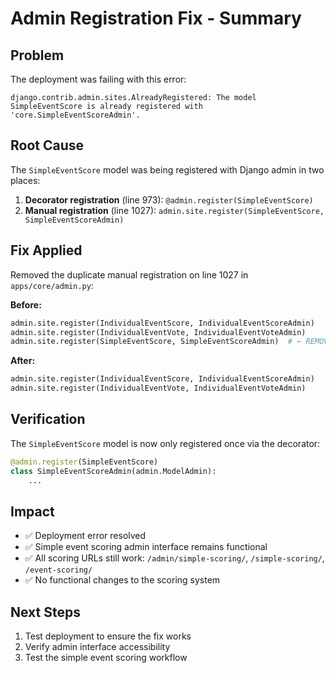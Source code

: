 # Admin Registration Fix - Summary

## Problem
The deployment was failing with this error:
```
django.contrib.admin.sites.AlreadyRegistered: The model SimpleEventScore is already registered with 'core.SimpleEventScoreAdmin'.
```

## Root Cause
The `SimpleEventScore` model was being registered with Django admin in two places:

1. **Decorator registration** (line 973): `@admin.register(SimpleEventScore)`
2. **Manual registration** (line 1027): `admin.site.register(SimpleEventScore, SimpleEventScoreAdmin)`

## Fix Applied
Removed the duplicate manual registration on line 1027 in `apps/core/admin.py`:

**Before:**
```python
admin.site.register(IndividualEventScore, IndividualEventScoreAdmin)
admin.site.register(IndividualEventVote, IndividualEventVoteAdmin)
admin.site.register(SimpleEventScore, SimpleEventScoreAdmin)  # ← REMOVED THIS LINE
```

**After:**
```python
admin.site.register(IndividualEventScore, IndividualEventScoreAdmin)
admin.site.register(IndividualEventVote, IndividualEventVoteAdmin)
```

## Verification
The `SimpleEventScore` model is now only registered once via the decorator:
```python
@admin.register(SimpleEventScore)
class SimpleEventScoreAdmin(admin.ModelAdmin):
    ...
```

## Impact
- ✅ Deployment error resolved
- ✅ Simple event scoring admin interface remains functional
- ✅ All scoring URLs still work: `/admin/simple-scoring/`, `/simple-scoring/`, `/event-scoring/`
- ✅ No functional changes to the scoring system

## Next Steps
1. Test deployment to ensure the fix works
2. Verify admin interface accessibility
3. Test the simple event scoring workflow
